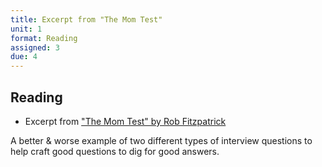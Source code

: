 ```yaml
---
title: Excerpt from "The Mom Test"
unit: 1
format: Reading
assigned: 3
due: 4
---
```


Reading
------------
- Excerpt from ["The Mom Test" by Rob Fitzpatrick](https://drive.google.com/file/d/13i2barSWwy87ls_v50E4rGfizYwGcCaR/view?usp=sharing)

A better & worse example of two different types of interview questions to help craft good questions to dig for good answers.
